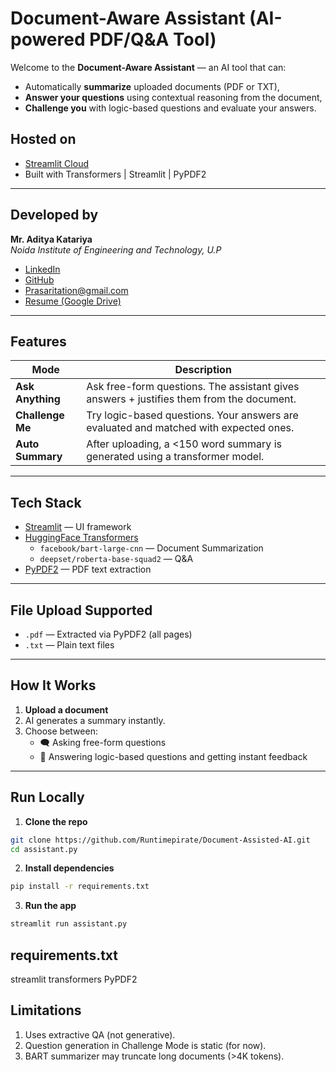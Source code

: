# Document-Aware Assistant (AI-powered PDF/Q&A Tool)

Welcome to the **Document-Aware Assistant** — an AI tool that can:
- Automatically **summarize** uploaded documents (PDF or TXT),
- **Answer your questions** using contextual reasoning from the document,
- **Challenge you** with logic-based questions and evaluate your answers.

## Hosted on
- [Streamlit Cloud]([adityakatariyaez.streamlit.app](https://adityakatariyaez.streamlit.app/))  
- Built with Transformers | Streamlit | PyPDF2  

---

##  Developed by
**Mr. Aditya Katariya**  
 *Noida Institute of Engineering and Technology, U.P*  
-  [LinkedIn](https://www.linkedin.com/in/adityakatariya/)  
-  [GitHub](https://github.com/Runtimepirate)  
-  [Prasaritation@gmail.com](mailto:Prasaritation@gmail.com)  
-  [Resume (Google Drive)](https://drive.google.com/file/d/1Vq9-H1dl5Kky2ugXPIbnPvJ72EEkTROY/view?usp=drive_link)

---

##  Features

| Mode           | Description |
|----------------|-------------|
| **Ask Anything** | Ask free-form questions. The assistant gives answers + justifies them from the document. |
| **Challenge Me** | Try logic-based questions. Your answers are evaluated and matched with expected ones. |
| **Auto Summary** | After uploading, a <150 word summary is generated using a transformer model. |

---

##  Tech Stack

- [Streamlit](https://streamlit.io/) — UI framework
- [HuggingFace Transformers](https://huggingface.co/transformers/)  
  - `facebook/bart-large-cnn` — Document Summarization  
  - `deepset/roberta-base-squad2` — Q&A
- [PyPDF2](https://pypi.org/project/PyPDF2/) — PDF text extraction

---

##  File Upload Supported

- `.pdf` — Extracted via PyPDF2 (all pages)
- `.txt` — Plain text files

---

##  How It Works

1. **Upload a document**
2. AI generates a summary instantly.
3. Choose between:
   - 🗨️ Asking free-form questions
   - 🎯 Answering logic-based questions and getting instant feedback

---

## Run Locally

1. **Clone the repo**
```bash
git clone https://github.com/Runtimepirate/Document-Assisted-AI.git
cd assistant.py
```
2. **Install dependencies**
```bash
pip install -r requirements.txt
```

3. **Run the app**
```bash
streamlit run assistant.py
```
##  requirements.txt

streamlit
transformers
PyPDF2

##  Limitations

1. Uses extractive QA (not generative).
2. Question generation in Challenge Mode is static (for now).
3. BART summarizer may truncate long documents (>4K tokens).
